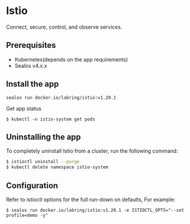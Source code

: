 # Istio

Connect, secure, control, and observe services.

## Prerequisites

- Kubernetes(depends on the app requirements)
- Sealos v4.x.x

## Install the app

```shell
sealos run docker.io/labring/istio:v1.20.1
```

Get app status

```shell
$ kubectl -n istio-system get pods
```

## Uninstalling the app

To completely uninstall Istio from a cluster, run the following command:

```bash
$ istioctl uninstall --purge
$ kubectl delete namespace istio-system
```

## Configuration

Refer to istioctl options  for the full run-down on defaults, For example:

```shell
$ sealos run docker.io/labring/istio:v1.20.1 -e ISTIOCTL_OPTS="--set profile=demo -y"
```
